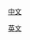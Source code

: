 [中文](https://zhangchen915.gitbooks.io/angular2-training/content/content/Testing/testing.html)

[英文](https://angular-2-training-book.rangle.io/handout/testing/)